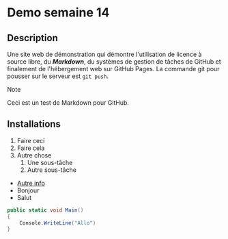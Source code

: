 # Demo semaine 14
## Description
Une site web de démonstration qui démontre l'utilisation de licence à source libre, du ***Markdown***, du systèmes de gestion de tâches de GitHub et finalement de l'hébergement web sur GitHub Pages. La commande git pour pousser sur le serveur est `git push`.

> [!NOTE]
> Ceci est un test de Markdown pour GitHub.

## Installations
1. Faire ceci
2. Faire cela
3. Autre chose
    1. Une sous-tâche
    2. Autre sous-tâche

- [Autre info](/docs/autre-info.md)
- Bonjour
- Salut

```csharp
public static void Main() 
{
    Console.WriteLine("Allo")
}
```

